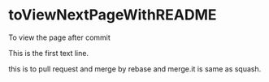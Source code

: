 # toViewNextPageWithREADME
To view the page after commit

This is the first text line.

this is to pull request and merge by rebase and merge.it is same as squash.


